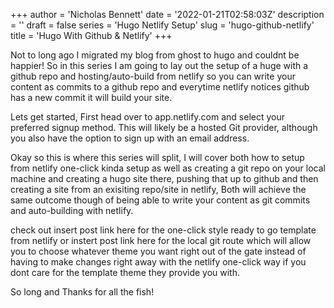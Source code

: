 +++
author = 'Nicholas Bennett'
date = '2022-01-21T02:58:03Z'
description = ''
draft = false
series = 'Hugo Netlify Setup'
slug = 'hugo-github-netlify'
title = 'Hugo With Github & Netlify'
+++


Not to long ago I migrated my blog from ghost to hugo and couldnt be happier! So in this series I am going to lay out the setup of a huge with a github repo and hosting/auto-build from netlify so you can write your content as commits to a github repo and everytime netlify notices github has a new commit it will build your site. 

Lets get started, First head over to app.netlify.com and select your preferred signup method. This will likely be a hosted Git provider, although you also have the option to sign up with an email address.

Okay so this is where this series will split, I will cover both how to setup from netlify one-click kinda setup as well as creating a git repo on your local machine and creating a hugo site there, pushing that up to github and then creating a site from an exisiting repo/site in netlify, Both will achieve the same outcome though of being able to write your content as git commits and auto-building with netlify. 

check out insert post link here for the one-click style ready to go template from netlify or instert post link here for the local git route which will allow you to choose whatever theme you want right out of the gate instead of having to make changes right away with the netlify one-click way if you dont care for the template theme they provide you with. 

So long and Thanks for all the fish!